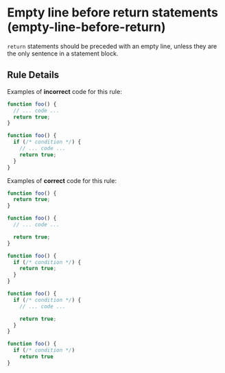 # Empty line before return statements (empty-line-before-return)

`return` statements should be preceded with an empty line, unless they are the only sentence in a statement block.

## Rule Details

Examples of **incorrect** code for this rule:

```js
function foo() {
  // ... code ...
  return true;
}

function foo() {
  if (/* condition */) {
    // ... code ...
    return true;
  }
}
```

Examples of **correct** code for this rule:

```js
function foo() {
  return true;
}

function foo() {
  // ... code ...

  return true;
}

function foo() {
  if (/* condition */) {
    return true;
  }
}

function foo() {
  if (/* condition */) {
    // ... code ...

    return true;
  }
}

function foo() {
  if (/* condition */)
    return true
}
```